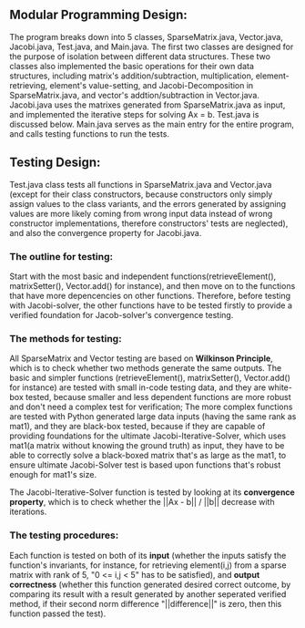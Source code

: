 ## Modular Programming Design:

The program breaks down into 5 classes, SparseMatrix.java, Vector.java, Jacobi.java, Test.java, and Main.java.
The first two classes are designed for the purpose of isolation between different data structures. These two classes also implemented the basic operations for their own data structures, including matrix's addition/subtraction, multiplication, element-retrieving, element's value-setting, and Jacobi-Decomposition in SparseMatrix.java, and vector's addtion/subtraction in Vector.java.
Jacobi.java uses the matrixes generated from SparseMatrix.java as input, and implemented the iterative steps for solving Ax = b.
Test.java is discussed below.
Main.java serves as the main entry for the entire program, and calls testing functions to run the tests.


## Testing Design: 
Test.java class tests all functions in SparseMatrix.java and Vector.java (except for their class constructors, because constructors only simply assign values to the class variants, and the errors generated by assigning values are more likely coming from wrong input data instead of wrong constructor implementations, therefore constructors' tests are neglected), and also the convergence property for Jacobi.java.

### The outline for testing: 
Start with the most basic and independent functions(retrieveElement(), matrixSetter(), Vector.add() for instance), and then move on to the functions that have more depencencies on other functions. Therefore, before testing with Jacobi-solver, the other functions have to be tested firstly to provide a verified foundation for Jacob-solver's convergence testing.

### The methods for testing: 
All SparseMatrix and Vector testing are based on **Wilkinson Principle**, which is to check whether two methods generate the same outputs. The basic and simpler functions (retrieveElement(), matrixSetter(), Vector.add() for instance) are tested with small in-code testing data, and they are white-box tested, because smaller and less dependent functions are more robust and don't need a complex test for verification; The more complex functions are tested with Python generated large data inputs (having the same rank as mat1), and they are black-box tested, because if they are capable of providing foundations for the ultimate Jacobi-Iterative-Solver, which uses mat1(a matrix without knowing the ground truth) as input, they have to be able to correctly solve a black-boxed matrix that's as large as the mat1, to ensure ultimate Jacobi-Solver test is based upon functions that's robust enough for mat1's size.

The Jacobi-Iterative-Solver function is tested by looking at its **convergence property**, which is to check whether the ||Ax - b|| / ||b|| decrease with iterations.

### The testing procedures: 
Each function is tested on both of its **input** (whether the inputs satisfy the function's invariants, for instance, for retrieving element(i,j) from a sparse matrix with rank of 5, "0 <= i,j < 5" has to be satisfied), and **output correctness** (whether this function generated desired correct outcome, by comparing its result with a result generated by another seperated verified method, if their second norm difference "||difference||" is zero, then this function passed the test).

